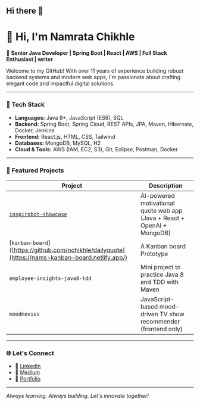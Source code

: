 ## Hi there 👋

# 👋 Hi, I'm Namrata Chikhle

🎯 **Senior Java Developer | Spring Boot | React | AWS | Full Stack Enthusiast | writer**

Welcome to my GitHub! With over 11 years of experience building robust backend systems and modern web apps, I'm passionate about crafting elegant code and impactful digital solutions.

---

### 🚀 Tech Stack

- **Languages:** Java 8+, JavaScript (ES6), SQL
- **Backend:** Spring Boot, Spring Cloud, REST APIs, JPA, Maven, Hibernate, Docker, Jenkins
- **Frontend:** React.js, HTML, CSS, Tailwind
- **Databases:** MongoDB, MySQL, H2
- **Cloud & Tools:** AWS (IAM, EC2, S3), Git, Eclipse, Postman, Docker

---

### 💼 Featured Projects

| Project | Description |
|--------|-------------|
| [`inspirobot-showcase`](https://github.com/nchikhle/inspirobot-showcase) | AI-powered motivational quote web app (Java + React + OpenAI + MongoDB) |
| [`kanban-board`]([https://github.com/nchikhle/dailyquote](https://nams-kanban-board.netlify.app/) | A Kanban board Prototype |
| `employee-insights-java8-tdd` | Mini project to practice Java 8 and TDD with Maven |
| `moodmovies` | JavaScript-based mood-driven TV show recommender (frontend only) |

---

### 🌐 Let's Connect
- 🔗 [LinkedIn](https://www.linkedin.com/in/namrata-chikhle/)
- 🔗 [Medium](https://medium.com/@logiqpool)
- 💼 [Portfolio](https://namrata-chikhle.netlify.app/)

---

_Always learning. Always building. Let's innovate together!_

